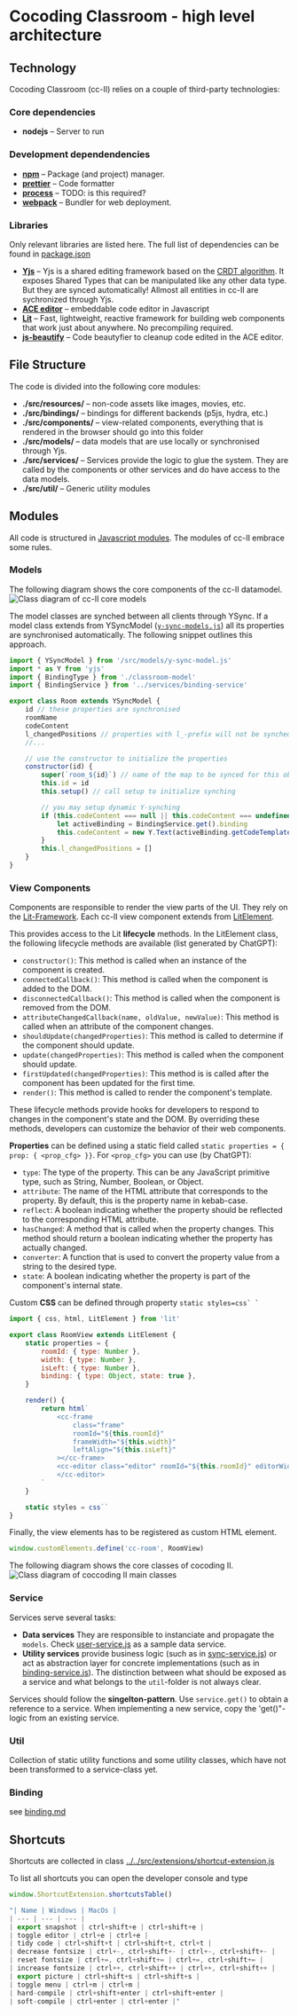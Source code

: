 # Cocoding Classroom - high level architecture

## Technology

Cocoding Classroom (cc-II) relies on a couple of third-party technologies:

### Core dependencies

-   **nodejs** – Server to run

### Development dependendencies

-   **[npm](https://www.npmjs.com/)** – Package (and project) manager.
-   **[prettier](https://prettier.io/)** – Code formatter
-   **[process]()** – TODO: is this required?
-   **[webpack](https://webpack.js.org/)** – Bundler for web deployment.

### Libraries

Only relevant libraries are listed here. The full list of dependencies can be found in [package.json](../package.json)

-   **[Yjs](https://yjs.dev/)** – Yjs is a shared editing framework based on the [CRDT algorithm](https://github.com/yjs/yjs/blob/master/README.md#Yjs-CRDT-Algorithm). It exposes Shared Types that can be manipulated like any other data type. But they are synced automatically!
    Allmost all entities in cc-II are sychronized through Yjs.
-   **[ACE editor](https://ace.c9.io/)** – embeddable code editor in Javascript
-   **[Lit](https://lit.dev/)** – Fast, lightweight, reactive framework for building web components that work just about anywhere. No precompiling required.
-   **[js-beautify](https://beautifier.io/)** – Code beautyfier to cleanup code edited in the ACE editor.

## File Structure

The code is divided into the following core modules:

-   **./src/resources/** – non-code assets like images, movies, etc.
-   **./src/bindings/** – bindings for different backends (p5js, hydra, etc.)
-   **./src/components/** – view-related components, everything that is rendered in the browser should go into this folder
-   **./src/models/** – data models that are use locally or synchronised through Yjs.
-   **./src/services/** – Services provide the logic to glue the system. They are called by the components or other services and do have access to the data models.
-   **./src/util/** – Generic utility modules

## Modules

All code is structured in [Javascript modules](https://developer.mozilla.org/en-US/docs/Web/JavaScript/Guide/Modules). The modules of cc-II embrace some rules.

### Models

The following diagram shows the core components of the cc-II datamodel.
<img src="figures/model.png" alt="Class diagram of cc-II core models" />

The model classes are synched between all clients through YSync.
If a model class extends from YSyncModel ([`y-sync-models.js`](../src/models/y-sync-model.js))
all its properties are synchronised automatically. The following snippet outlines this approach.

```javascript
import { YSyncModel } from '/src/models/y-sync-model.js'
import * as Y from 'yjs'
import { BindingType } from './classroom-model'
import { BindingService } from '../services/binding-service'

export class Room extends YSyncModel {
    id // these properties are synchronised
    roomName
    codeContent
    l_changedPositions // properties with l_-prefix will not be synched (l_ = local)
    //...

    // use the constructor to initialize the properties
    constructor(id) {
        super(`room_${id}`) // name of the map to be synced for this object
        this.id = id
        this.setup() // call setup to initialize synching

        // you may setup dynamic Y-synching
        if (this.codeContent === null || this.codeContent === undefined) {
            let activeBinding = BindingService.get().binding
            this.codeContent = new Y.Text(activeBinding.getCodeTemplate() ?? '')
        }
        this.l_changedPositions = []
    }
}
```

### View Components

Components are responsible to render the view parts of the UI. They rely on the [Lit-Framework](https://lit.dev/). Each cc-II view component extends from [LitElement](https://lit.dev/docs/api/LitElement/).

This provides access to the Lit **lifecycle** methods. In the LitElement class, the following lifecycle methods are available (list generated by ChatGPT):

-   `constructor()`: This method is called when an instance of the component is created.
-   `connectedCallback()`: This method is called when the component is added to the DOM.
-   `disconnectedCallback()`: This method is called when the component is removed from the DOM.
-   `attributeChangedCallback(name, oldValue, newValue)`: This method is called when an attribute of the component changes.
-   `shouldUpdate(changedProperties)`: This method is called to determine if the component should update.
-   `update(changedProperties)`: This method is called when the component should update.
-   `firstUpdated(changedProperties)`: This method is is called after the component has been updated for the first time.
-   `render()`: This method is called to render the component's template.

These lifecycle methods provide hooks for developers to respond to changes in the component's state and the DOM. By overriding these methods, developers can customize the behavior of their web components.

**Properties** can be defined using a static field called `static properties = { prop: { <prop_cfg> }}`. For `<prop_cfg>` you can use (by ChatGPT):

-   `type`: The type of the property. This can be any JavaScript primitive type, such as String, Number, Boolean, or Object.
-   `attribute`: The name of the HTML attribute that corresponds to the property. By default, this is the property name in kebab-case.
-   `reflect`: A boolean indicating whether the property should be reflected to the corresponding HTML attribute.
-   `hasChanged`: A method that is called when the property changes. This method should return a boolean indicating whether the property has actually changed.
-   `converter`: A function that is used to convert the property value from a string to the desired type.
-   `state`: A boolean indicating whether the property is part of the component's internal state.

Custom **CSS** can be defined through property `` static styles=css` `  ``

```javascript
import { css, html, LitElement } from 'lit'

export class RoomView extends LitElement {
    static properties = {
        roomId: { type: Number },
        width: { type: Number },
        isLeft: { type: Number },
        binding: { type: Object, state: true },
    }

    render() {
        return html`
            <cc-frame
                class="frame"
                roomId="${this.roomId}"
                frameWidth="${this.width}"
                leftAlign="${this.isLeft}"
            ></cc-frame>
            <cc-editor class="editor" roomId="${this.roomId}" editorWidth="${this.width}" leftAlign="${this.isLeft}">
            </cc-editor>
        `
    }

    static styles = css``
}
```

Finally, the view elements has to be registered as custom HTML element.

```javascript
window.customElements.define('cc-room', RoomView)
```


The following diagram shows the core classes of cocoding II.
<img src="figures/classes.png" alt="Class diagram of coccoding II main classes" />


### Service

Services serve several tasks:

-   **Data services** They are responsible to instanciate and propagate the `models`. Check [user-service.js](../src/services/user-service.js) as a sample data service.
-   **Utility services** provide business logic (such as in [sync-service.js](../src/services/sync-service.js)) or act as abstraction layer for concrete implementations (such as in [binding-service.js](../src/services/binding-service.js)). The distinction between what should be exposed as a service and what belongs to the `util`-folder is not always clear.

Services should follow the **singelton-pattern**. Use `service.get()` to obtain a reference to a service. When implementing a new service, copy the 'get()"-logic from an existing service.

### Util

Collection of static utility functions and some utility classes, which have not been transformed to a service-class yet.

### Binding

see [binding.md](binding.md)

## Shortcuts

Shortcuts are collected in class [../../src/extensions/shortcut-extension.js](extensions/shortcut-extension.js)

To list all shortcuts you can open the developer console and type
```javascript
window.ShortcutExtension.shortcutsTable()

"| Name | Windows | MacOs |
| --- | --- | --- |
| export snapshot | ctrl+shift+e | ctrl+shift+e |
| toggle editor | ctrl+e | ctrl+e |
| tidy code | ctrl+shift+t | ctrl+shift+t, ctrl+t |
| decrease fontsize | ctrl+-, ctrl+shift+- | ctrl+-, ctrl+shift+- |
| reset fontsize | ctrl+=, ctrl+shift+= | ctrl+=, ctrl+shift+= |
| increase fontsize | ctrl++, ctrl+shift++ | ctrl++, ctrl+shift++ |
| export picture | ctrl+shift+s | ctrl+shift+s |
| toggle menu | ctrl+m | ctrl+m |
| hard-compile | ctrl+shift+enter | ctrl+shift+enter |
| soft-compile | ctrl+enter | ctrl+enter |"


```
